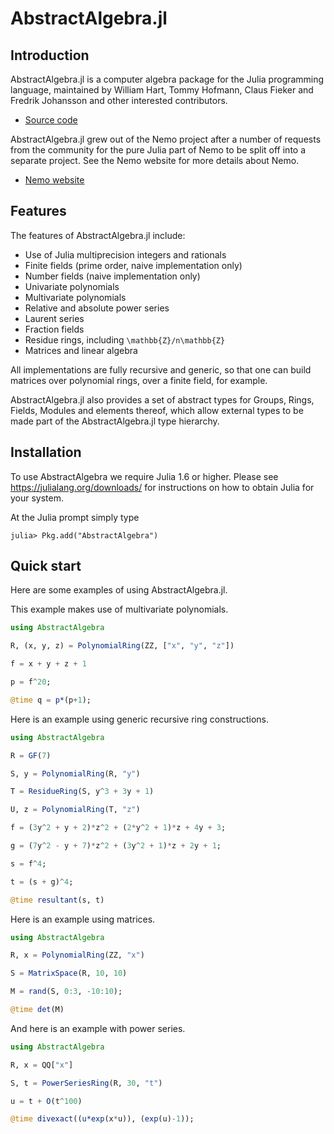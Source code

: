 # AbstractAlgebra.jl

## Introduction

AbstractAlgebra.jl is a computer algebra package for the Julia programming language,
maintained by William Hart, Tommy Hofmann, Claus Fieker and Fredrik Johansson and
other interested contributors.

- [Source code](https://github.com/Nemocas/AbstractAlgebra.jl)

AbstractAlgebra.jl grew out of the Nemo project after a number of requests from the
community for the pure Julia part of Nemo to be split off into a separate project. See
the Nemo website for more details about Nemo.

- [Nemo website](https://nemocas.org)

## Features

The features of AbstractAlgebra.jl include:

  - Use of Julia multiprecision integers and rationals
  - Finite fields (prime order, naive implementation only)
  - Number fields (naive implementation only)
  - Univariate polynomials
  - Multivariate polynomials
  - Relative and absolute power series
  - Laurent series
  - Fraction fields
  - Residue rings, including ``\mathbb{Z}/n\mathbb{Z}``
  - Matrices and linear algebra

All implementations are fully recursive and generic, so that one can build matrices
over polynomial rings, over a finite field, for example.

AbstractAlgebra.jl also provides a set of abstract types for Groups, Rings, Fields,
Modules and elements thereof, which allow external types to be made part of the
AbstractAlgebra.jl type hierarchy.

## Installation

To use AbstractAlgebra we require Julia 1.6 or higher. Please see
<https://julialang.org/downloads/> for instructions on
how to obtain Julia for your system.

At the Julia prompt simply type

```
julia> Pkg.add("AbstractAlgebra")
```

## Quick start

Here are some examples of using AbstractAlgebra.jl.

This example makes use of multivariate polynomials.

```julia
using AbstractAlgebra

R, (x, y, z) = PolynomialRing(ZZ, ["x", "y", "z"])

f = x + y + z + 1

p = f^20;

@time q = p*(p+1);
```

Here is an example using generic recursive ring constructions.

```julia
using AbstractAlgebra

R = GF(7)

S, y = PolynomialRing(R, "y")

T = ResidueRing(S, y^3 + 3y + 1)

U, z = PolynomialRing(T, "z")

f = (3y^2 + y + 2)*z^2 + (2*y^2 + 1)*z + 4y + 3;

g = (7y^2 - y + 7)*z^2 + (3y^2 + 1)*z + 2y + 1;

s = f^4;

t = (s + g)^4;

@time resultant(s, t)
```

Here is an example using matrices.

```julia
using AbstractAlgebra

R, x = PolynomialRing(ZZ, "x")

S = MatrixSpace(R, 10, 10)

M = rand(S, 0:3, -10:10);

@time det(M)
```

And here is an example with power series.

```julia
using AbstractAlgebra

R, x = QQ["x"]

S, t = PowerSeriesRing(R, 30, "t")

u = t + O(t^100)

@time divexact((u*exp(x*u)), (exp(u)-1));
```
